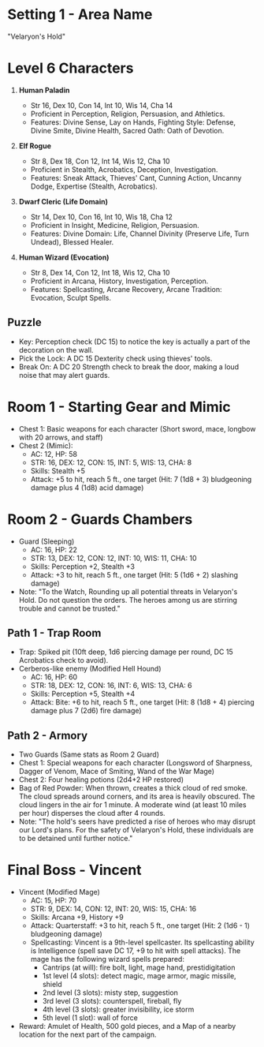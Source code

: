 # Setting 1 - Area Name

"Velaryon's Hold"

# Level 6 Characters

1. **Human Paladin**
    
    - Str 16, Dex 10, Con 14, Int 10, Wis 14, Cha 14
    - Proficient in Perception, Religion, Persuasion, and Athletics.
    - Features: Divine Sense, Lay on Hands, Fighting Style: Defense, Divine Smite, Divine Health, Sacred Oath: Oath of Devotion.
2. **Elf Rogue**
    
    - Str 8, Dex 18, Con 12, Int 14, Wis 12, Cha 10
    - Proficient in Stealth, Acrobatics, Deception, Investigation.
    - Features: Sneak Attack, Thieves' Cant, Cunning Action, Uncanny Dodge, Expertise (Stealth, Acrobatics).
3. **Dwarf Cleric (Life Domain)**
    
    - Str 14, Dex 10, Con 16, Int 10, Wis 18, Cha 12
    - Proficient in Insight, Medicine, Religion, Persuasion.
    - Features: Divine Domain: Life, Channel Divinity (Preserve Life, Turn Undead), Blessed Healer.
4. **Human Wizard (Evocation)**
    
    - Str 8, Dex 14, Con 12, Int 18, Wis 12, Cha 10
    - Proficient in Arcana, History, Investigation, Perception.
    - Features: Spellcasting, Arcane Recovery, Arcane Tradition: Evocation, Sculpt Spells.

## Puzzle

- Key: Perception check (DC 15) to notice the key is actually a part of the decoration on the wall.
- Pick the Lock: A DC 15 Dexterity check using thieves' tools.
- Break On: A DC 20 Strength check to break the door, making a loud noise that may alert guards.

# Room 1 - Starting Gear and Mimic

- Chest 1: Basic weapons for each character (Short sword, mace, longbow with 20 arrows, and staff)
- Chest 2 (Mimic):
    - AC: 12, HP: 58
    - STR: 16, DEX: 12, CON: 15, INT: 5, WIS: 13, CHA: 8
    - Skills: Stealth +5
    - Attack: +5 to hit, reach 5 ft., one target (Hit: 7 (1d8 + 3) bludgeoning damage plus 4 (1d8) acid damage)

# Room 2 - Guards Chambers

- Guard (Sleeping)
    - AC: 16, HP: 22
    - STR: 13, DEX: 12, CON: 12, INT: 10, WIS: 11, CHA: 10
    - Skills: Perception +2, Stealth +3
    - Attack: +3 to hit, reach 5 ft., one target (Hit: 5 (1d6 + 2) slashing damage)
- Note: "To the Watch, Rounding up all potential threats in Velaryon's Hold. Do not question the orders. The heroes among us are stirring trouble and cannot be trusted."

## Path 1 - Trap Room

- Trap: Spiked pit (10ft deep, 1d6 piercing damage per round, DC 15 Acrobatics check to avoid).
- Cerberos-like enemy (Modified Hell Hound)
    - AC: 16, HP: 60
    - STR: 18, DEX: 12, CON: 16, INT: 6, WIS: 13, CHA: 6
    - Skills: Perception +5, Stealth +4
    - Attack: Bite: +6 to hit, reach 5 ft., one target (Hit: 8 (1d8 + 4) piercing damage plus 7 (2d6) fire damage)

## Path 2 - Armory

- Two Guards (Same stats as Room 2 Guard)
- Chest 1: Special weapons for each character (Longsword of Sharpness, Dagger of Venom, Mace of Smiting, Wand of the War Mage)
- Chest 2: Four healing potions (2d4+2 HP restored)
- Bag of Red Powder: When thrown, creates a thick cloud of red smoke. The cloud spreads around corners, and its area is heavily obscured. The cloud lingers in the air for 1 minute. A moderate wind (at least 10 miles per hour) disperses the cloud after 4 rounds.
- Note: "The hold's seers have predicted a rise of heroes who may disrupt our Lord's plans. For the safety of Velaryon's Hold, these individuals are to be detained until further notice."

# Final Boss - Vincent

- Vincent (Modified Mage)
    - AC: 15, HP: 70
    - STR: 9, DEX: 14, CON: 12, INT: 20, WIS: 15, CHA: 16
    - Skills: Arcana +9, History +9
    - Attack: Quarterstaff: +3 to hit, reach 5 ft., one target (Hit: 2 (1d6 - 1) bludgeoning damage)
    - Spellcasting: Vincent is a 9th-level spellcaster. Its spellcasting ability is Intelligence (spell save DC 17, +9 to hit with spell attacks). The mage has the following wizard spells prepared:
        - Cantrips (at will): fire bolt, light, mage hand, prestidigitation
        - 1st level (4 slots): detect magic, mage armor, magic missile, shield
        - 2nd level (3 slots): misty step, suggestion
        - 3rd level (3 slots): counterspell, fireball, fly
        - 4th level (3 slots): greater invisibility, ice storm
        - 5th level (1 slot): wall of force
- Reward: Amulet of Health, 500 gold pieces, and a Map of a nearby location for the next part of the campaign.
